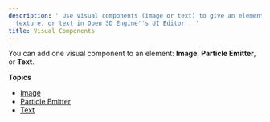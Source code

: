 ```yaml
---
description: ' Use visual components (image or text) to give an element color and
  texture, or text in Open 3D Engine''s UI Editor . '
title: Visual Components
---
```


You can add one visual component to an element: **Image**, **Particle Emitter**, or **Text**\.

**Topics**
+ [Image](/docs/user-guide/features/interactivity/user-interface/editor/components-image.md)
+ [Particle Emitter](/docs/user-guide/features/interactivity/user-interface/editor/components-visual-particle-emitter.md)
+ [Text](/docs/user-guide/features/interactivity/user-interface/editor/components-text.md)